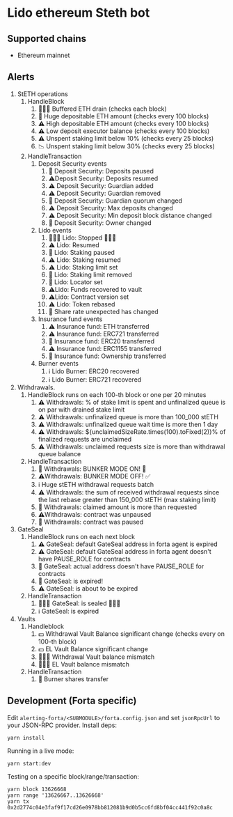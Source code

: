 # Lido ethereum Steth bot

## Supported chains

- Ethereum mainnet

## Alerts

1. StETH operations
   1. HandleBlock
      1. 🚨🚨🚨 Buffered ETH drain (checks each block)
      2. 🚨 Huge depositable ETH amount (checks every 100 blocks)
      3. ⚠️ High depositable ETH amount (checks every 100 blocks)
      4. ⚠️ Low deposit executor balance (checks every 100 blocks)
      5. ⚠️ Unspent staking limit below 10% (checks every 25 blocks)
      6. 📉 Unspent staking limit below 30% (checks every 25 blocks)
   2. HandleTransaction
      1. Deposit Security events
         1. 🚨 Deposit Security: Deposits paused
         2. ⚠️Deposit Security: Deposits resumed
         3. ⚠️ Deposit Security: Guardian added
         4. ⚠️ Deposit Security: Guardian removed
         5. 🚨 Deposit Security: Guardian quorum changed
         6. ⚠️ Deposit Security: Max deposits changed
         7. ⚠️ Deposit Security: Min deposit block distance changed
         8. 🚨 Deposit Security: Owner changed
      2. Lido events
         1. 🚨🚨🚨 Lido: Stopped 🚨🚨🚨
         2. ⚠️ Lido: Resumed
         3. 🚨 Lido: Staking paused
         4. ⚠️ Lido: Staking resumed
         5. ⚠️ Lido: Staking limit set
         6. 🚨 Lido: Staking limit removed
         7. 🚨 Lido: Locator set
         8. ⚠️Lido: Funds recovered to vault
         9. ⚠️Lido: Contract version set
         10. ⚠️ Lido: Token rebased
         11. 🚨 Share rate unexpected has changed
      3. Insurance fund events
         1. ⚠️ Insurance fund: ETH transferred
         2. ⚠️ Insurance fund: ERC721 transferred
         3. 🚨 Insurance fund: ERC20 transferred
         4. ⚠️ Insurance fund: ERC1155 transferred
         5. 🚨 Insurance fund: Ownership transferred
      4. Burner events
         1. ℹ️ Lido Burner: ERC20 recovered
         2. ℹ️ Lido Burner: ERC721 recovered
2. Withdrawals.
   1. HandleBlock runs on each 100-th block or one per 20 minutes
      1. ⚠️ Withdrawals: <limitRate>% of stake limit is spent and unfinalized queue is on par with drained stake
         limit
      2. ⚠️ Withdrawals: unfinalized queue is more than 100_000 stETH
      3. ⚠️ Withdrawals: unfinalized queue wait time is <hours> more then 1 day
      4. ⚠️ Withdrawals: ${unclaimedSizeRate.times(100).toFixed(2)}% of finalized requests are unclaimed
      5. ⚠️ Withdrawals: unclaimed requests size is more than withdrawal queue balance
   2. HandleTransaction
      1. 🚨 Withdrawals: BUNKER MODE ON! 🚨
      2. ⚠️Withdrawals: BUNKER MODE OFF! ✅
      3. ℹ️ Huge stETH withdrawal requests batch
      4. ⚠️ Withdrawals: the sum of received withdrawal requests since the last rebase greater than 150_000 stETH (max staking limit)
      5. 🤔 Withdrawals: claimed amount is more than requested
      6. ⚠️Withdrawals: contract was unpaused
      7. 🚨 Withdrawals: contract was paused
3. GateSeal
   1. HandleBlock runs on each next block
      1. ⚠️ GateSeal: default GateSeal address in forta agent is expired
      2. ⚠️️ GateSeal: default GateSeal address in forta agent doesn't have PAUSE_ROLE for contracts
      3. 🚨 GateSeal: actual address doesn't have PAUSE_ROLE for contracts
      4. 🚨 GateSeal: is expired!
      5. ⚠️ GateSeal: is about to be expired
   2. HandleTransaction
      1. 🚨🚨🚨 GateSeal: is sealed 🚨🚨🚨
      2. ℹ️ GateSeal: is expired
4. Vaults
   1. Handleblock
      1. 💵 Withdrawal Vault Balance significant change (checks every on 100-th block)
      2. 💵 EL Vault Balance significant change
      3. 🚨🚨🚨 Withdrawal Vault balance mismatch
      4. 🚨🚨🚨 EL Vault balance mismatch
   2. HandleTransaction
      1. 🚨 Burner shares transfer

## Development (Forta specific)

Edit `alerting-forta/<SUBMODULE>/forta.config.json` and set `jsonRpcUrl` to your JSON-RPC provider. Install deps:

```
yarn install
```

Running in a live mode:

```
yarn start:dev
```

Testing on a specific block/range/transaction:

```
yarn block 13626668
yarn range '13626667..13626668'
yarn tx 0x2d2774c04e3faf9f17cd26e0978bb812081b9d0b5cc6fd8bf04cc441f92c0a8c
```
